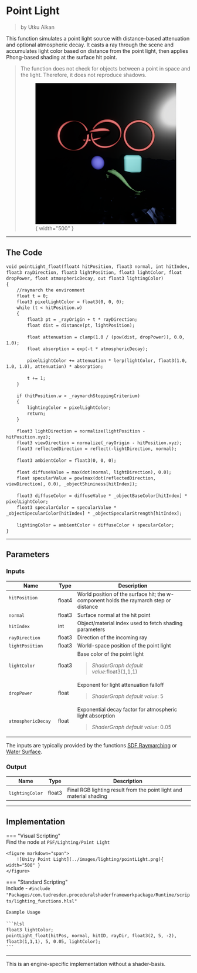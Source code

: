 <div class="container">
    <h1 class="main-heading">Point Light</h1>
    <blockquote class="author">by Utku Alkan</blockquote>
</div>

This function simulates a point light source with distance-based attenuation and optional atmospheric decay. It casts a ray through the scene and accumulates light color based on distance from the point light, then applies Phong-based shading at the surface hit point.

> The function does not check for objects between a point in space and the light. Therefore, it does not reproduce shadows. 
    <figure markdown="span">
        ![Unity Point Light](../images/lighting/examples/pointLight.png){ width="500" }
    </figure>

---

## The Code
```hlsl
void pointLight_float(float4 hitPosition, float3 normal, int hitIndex, float3 rayDirection, float3 lightPosition, float3 lightColor, float dropPower, float atmosphericDecay, out float3 lightingColor)
{
    //raymarch the environment    
    float t = 0;
    float3 pixelLightColor = float3(0, 0, 0);
    while (t < hitPosition.w)
    {
        float3 pt = _rayOrigin + t * rayDirection;
        float dist = distance(pt, lightPosition);
    
        float attenuation = clamp(1.0 / (pow(dist, dropPower)), 0.0, 1.0); 
        float absorption = exp(-t * atmosphericDecay);
        
        pixelLightColor += attenuation * lerp(lightColor, float3(1.0, 1.0, 1.0), attenuation) * absorption;

        t += 1;
    }

    if (hitPosition.w > _raymarchStoppingCriterium)
    {
        lightingColor = pixelLightColor;
        return;
    }
    
    float3 lightDirection = normalize(lightPosition - hitPosition.xyz);
    float3 viewDirection = normalize(_rayOrigin - hitPosition.xyz);
    float3 reflectedDirection = reflect(-lightDirection, normal);
    
    float3 ambientColor = float3(0, 0, 0);
    
    float diffuseValue = max(dot(normal, lightDirection), 0.0);
    float specularValue = pow(max(dot(reflectedDirection, viewDirection), 0.0), _objectShininess[hitIndex]);

    float3 diffuseColor = diffuseValue * _objectBaseColor[hitIndex] * pixelLightColor;
    float3 specularColor = specularValue * _objectSpecularColor[hitIndex] * _objectSpecularStrength[hitIndex];
    
    lightingColor = ambientColor + diffuseColor + specularColor;
}
```

---

## Parameters

### Inputs

| Name               | Type     | Description |
|--------------------|----------|-------------|
| `hitPosition`    <img width=50/>   | float4   | World position of the surface hit; the w-component holds the raymarch step or distance |
| `normal`           | float3   | Surface normal at the hit point |
| `hitIndex`         | int    | Object/material index used to fetch shading parameters |
| `rayDirection`     | float3   | Direction of the incoming ray |
| `lightPosition`    | float3   | World-space position of the point light |
| `lightColor`       | float3   | Base color of the point light <br> <blockquote>*ShaderGraph default value*:float3(1,1,1)</blockquote> |
| `dropPower`        | float    | Exponent for light attenuation falloff <br> <blockquote>*ShaderGraph default value*: 5</blockquote>|
| `atmosphericDecay` | float    | Exponential decay factor for atmospheric light absorption <br> <blockquote>*ShaderGraph default value*: 0.05</blockquote>|

The inputs are typically provided by the functions [SDF Raymarching](../sdfs/raymarching.md) or [Water Surface](../water/waterSurface.md).

### Output
| Name            | Type     | Description |
|-----------------|----------|-------------|
| `lightingColor`   | float3   | Final RGB lighting result from the point light and material shading |

---

## Implementation

=== "Visual Scripting"  
    Find the node at ```PSF/Lighting/Point Light```

    <figure markdown="span">
        ![Unity Point Light](../images/lighting/pointLight.png){ width="500" }
    </figure>

=== "Standard Scripting"  
    Include - ```#include "Packages/com.tudresden.proceduralshaderframeworkpackage/Runtime/scripts/lighting_functions.hlsl"```

    Example Usage

    ```hlsl
    float3 lightColor;
    pointLight_float(hitPos, normal, hitID, rayDir, float3(2, 5, -2), float3(1,1,1), 5, 0.05, lightColor);
    ```

---

This is an engine-specific implementation without a shader-basis.